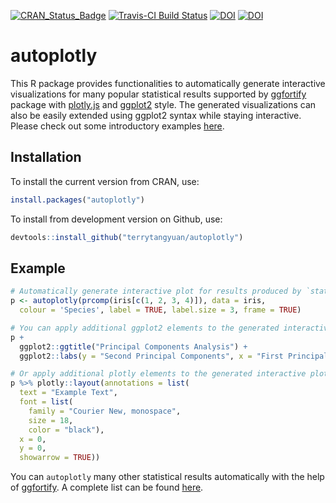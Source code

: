 [![CRAN_Status_Badge](http://www.r-pkg.org/badges/version/autoplotly)](https://cran.r-project.org/package=autoplotly)
[![Travis-CI Build Status](https://travis-ci.org/terrytangyuan/autoplotly.svg?branch=master)](https://travis-ci.org/terrytangyuan/autoplotly) 
[![DOI](https://zenodo.org/badge/116608209.svg)](https://zenodo.org/badge/latestdoi/116608209)
[![DOI](http://joss.theoj.org/papers/10.21105/joss.00657/status.svg)](https://doi.org/10.21105/joss.00657)

# autoplotly

This R package provides functionalities to automatically generate interactive visualizations for many
popular statistical results supported by [ggfortify](https://github.com/sinhrks/ggfortify)
package with [plotly.js](https://plot.ly) and [ggplot2](http://ggplot2.tidyverse.org/) style.
The generated visualizations can also be easily extended using ggplot2 syntax while staying interactive. Please check out some introductory examples [here](https://terrytangyuan.github.io/2018/02/12/autoplotly-intro/).

## Installation

To install the current version from CRAN, use:

``` r
install.packages("autoplotly")
```

To install from development version on Github, use:

``` r
devtools::install_github("terrytangyuan/autoplotly")
```

## Example

``` r
# Automatically generate interactive plot for results produced by `stats::prcomp`
p <- autoplotly(prcomp(iris[c(1, 2, 3, 4)]), data = iris,
  colour = 'Species', label = TRUE, label.size = 3, frame = TRUE)

# You can apply additional ggplot2 elements to the generated interactive plot
p +
  ggplot2::ggtitle("Principal Components Analysis") +
  ggplot2::labs(y = "Second Principal Components", x = "First Principal Components")

# Or apply additional plotly elements to the generated interactive plot
p %>% plotly::layout(annotations = list(
  text = "Example Text",
  font = list(
    family = "Courier New, monospace",
    size = 18,
    color = "black"),
  x = 0,
  y = 0,
  showarrow = TRUE))
```

You can `autoplotly` many other statistical results automatically with the help of [ggfortify](https://github.com/sinhrks/ggfortify). A complete list can be found [here](https://github.com/sinhrks/ggfortify#coverage).
